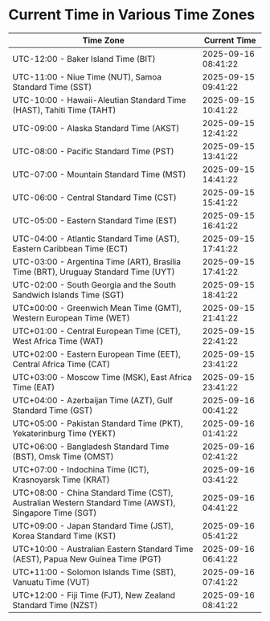 # Current Time in Various Time Zones

| Time Zone | Current Time |
|-----------|--------------|
| UTC-12:00 - Baker Island Time (BIT) | 2025-09-16 08:41:22 |
| UTC-11:00 - Niue Time (NUT), Samoa Standard Time (SST) | 2025-09-15 09:41:22 |
| UTC-10:00 - Hawaii-Aleutian Standard Time (HAST), Tahiti Time (TAHT) | 2025-09-15 10:41:22 |
| UTC-09:00 - Alaska Standard Time (AKST) | 2025-09-15 12:41:22 |
| UTC-08:00 - Pacific Standard Time (PST) | 2025-09-15 13:41:22 |
| UTC-07:00 - Mountain Standard Time (MST) | 2025-09-15 14:41:22 |
| UTC-06:00 - Central Standard Time (CST) | 2025-09-15 15:41:22 |
| UTC-05:00 - Eastern Standard Time (EST) | 2025-09-15 16:41:22 |
| UTC-04:00 - Atlantic Standard Time (AST), Eastern Caribbean Time (ECT) | 2025-09-15 17:41:22 |
| UTC-03:00 - Argentina Time (ART), Brasília Time (BRT), Uruguay Standard Time (UYT) | 2025-09-15 17:41:22 |
| UTC-02:00 - South Georgia and the South Sandwich Islands Time (SGT) | 2025-09-15 18:41:22 |
| UTC±00:00 - Greenwich Mean Time (GMT), Western European Time (WET) | 2025-09-15 21:41:22 |
| UTC+01:00 - Central European Time (CET), West Africa Time (WAT) | 2025-09-15 22:41:22 |
| UTC+02:00 - Eastern European Time (EET), Central Africa Time (CAT) | 2025-09-15 23:41:22 |
| UTC+03:00 - Moscow Time (MSK), East Africa Time (EAT) | 2025-09-15 23:41:22 |
| UTC+04:00 - Azerbaijan Time (AZT), Gulf Standard Time (GST) | 2025-09-16 00:41:22 |
| UTC+05:00 - Pakistan Standard Time (PKT), Yekaterinburg Time (YEKT) | 2025-09-16 01:41:22 |
| UTC+06:00 - Bangladesh Standard Time (BST), Omsk Time (OMST) | 2025-09-16 02:41:22 |
| UTC+07:00 - Indochina Time (ICT), Krasnoyarsk Time (KRAT) | 2025-09-16 03:41:22 |
| UTC+08:00 - China Standard Time (CST), Australian Western Standard Time (AWST), Singapore Time (SGT) | 2025-09-16 04:41:22 |
| UTC+09:00 - Japan Standard Time (JST), Korea Standard Time (KST) | 2025-09-16 05:41:22 |
| UTC+10:00 - Australian Eastern Standard Time (AEST), Papua New Guinea Time (PGT) | 2025-09-16 06:41:22 |
| UTC+11:00 - Solomon Islands Time (SBT), Vanuatu Time (VUT) | 2025-09-16 07:41:22 |
| UTC+12:00 - Fiji Time (FJT), New Zealand Standard Time (NZST) | 2025-09-16 08:41:22 |
